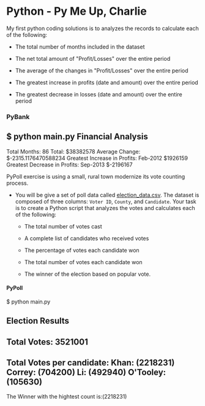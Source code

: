 # Python - Py Me Up, Charlie

My first python coding solutions is to analyzes the records to calculate each of the following:

  * The total number of months included in the dataset

  * The net total amount of "Profit/Losses" over the entire period

  * The average of the changes in "Profit/Losses" over the entire period

  * The greatest increase in profits (date and amount) over the entire period

  * The greatest decrease in losses (date and amount) over the entire period

### PyBank
$ python main.py
Financial Analysis
 ----------------------------
Total Months: 86
Total: $38382578
Average  Change: $-2315.1176470588234
Greatest Increase in Profits: Feb-2012 $1926159
Greatest Decrease in Profits: Sep-2013 $-2196167


PyPoll exercise is using a small, rural town modernize its vote counting process.

* You will be give a set of poll data called [election_data.csv](PyPoll/Resources/election_data.csv). The dataset is composed of three columns: `Voter ID`, `County`, and `Candidate`. Your task is to create a Python script that analyzes the votes and calculates each of the following:

  * The total number of votes cast

  * A complete list of candidates who received votes

  * The percentage of votes each candidate won

  * The total number of votes each candidate won

  * The winner of the election based on popular vote.

#### PyPoll
$ python main.py

Election Results
----------------------------
Total Votes: 3521001
----------------------------
Total Votes per candidate:
Khan:    (2218231)
Correy:  (704200)
Li:      (492940)
O'Tooley:(105630)
---------------------------------------
The Winner with the hightest count is:(2218231)

